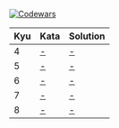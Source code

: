 [![Codewars](https://www.codewars.com/users/willpinha/badges/large)](https://www.codewars.com/users/willpinha)

<table>
    <thead>
        <tr>
            <th>Kyu</th>
            <th>Kata</th>
            <th>Solution</th>
        </tr>
    </thead>
    <tbody>
        <!-- Kyu 1 -->
        <!-- Kyu 2 -->
        <!-- Kyu 3 -->
        <!-- Kyu 4 -->
        <tr>
            <td>4</td>
            <td><a href="">-</a></td>
            <td><a href="">-</a></td>
        </tr>
        <!-- Kyu 5 -->
        <tr>
            <td>5</td>
            <td><a href="">-</a></td>
            <td><a href="">-</a></td>
        </tr>
        <!-- Kyu 6 -->
        <tr>
            <td>6</td>
            <td><a href="">-</a></td>
            <td><a href="">-</a></td>
        </tr>
        <!-- Kyu 7 -->
        <tr>
            <td>7</td>
            <td><a href="">-</a></td>
            <td><a href="">-</a></td>
        </tr>
        <!-- Kyu 8 -->
        <tr>
            <td>8</td>
            <td><a href="">-</a></td>
            <td><a href="">-</a></td>
        </tr>
    </tbody>
</table>